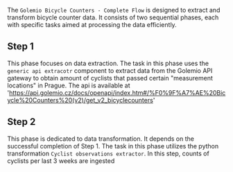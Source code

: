 The `Golemio Bicycle Counters - Complete Flow` is designed to extract and transform bicycle counter data. It consists of two sequential phases, each with specific tasks aimed at processing the data efficiently.

## Step 1
This phase focuses on data extraction. The task in this phase uses the `generic api extracotr` component to extract data from the Golemio API gateway to obtain amount of cyclists that passed certain "measurement locations" in Prague. The api is available at 'https://api.golemio.cz/docs/openapi/index.htm#/%F0%9F%A7%AE%20Bicycle%20Counters%20(v2)/get_v2_bicyclecounters'

## Step 2
This phase is dedicated to data transformation. It depends on the successful completion of Step 1. The task in this phase utilizes the python transformation `Cyclist observations extractor`. In this step, counts of cyclists per last 3 weeks are ingested
